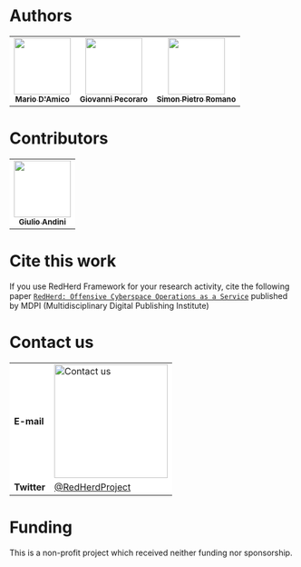 # Authors

<table align="center">

<tr>
<td align="center" style="border: 0px !important; background-color: white;">
<a href="https://github.com/b4gh33r4">
<img src="https://avatars.githubusercontent.com/u/87416466?v=4?s=100" width="100px;" alt=""/><br />
<sub><b>Mario D'Amico</b></sub>
</a>
</td>
	
<td align="center" style="border: 0px !important; background-color: white;">
<a href="https://github.com/Peco602">
<img src="https://avatars.githubusercontent.com/u/13527424?v=4?s=100" width="100px;" alt=""/><br />
<sub><b>Giovanni Pecoraro</b></sub>
</a>
</td>	

<td align="center" style="border: 0px !important; background-color: white;">
<a href="https://github.com/spromano">
<img src="https://avatars1.githubusercontent.com/u/4959718?v=4?s=100" width="100px;" alt=""/><br />
<sub><b>Simon Pietro Romano</b></sub>
</a>
</td>
</tr>
</table>


# Contributors

<table align="center">
<tr>
<td align="center" style="border: 0px !important; background-color: white;">
<a href="https://github.com/TreCani-96">
<img src="https://avatars.githubusercontent.com/u/58191008?v=4?s=100" width="100px;" alt=""/><br />
<sub><b>Giulio Andini</b></sub>
</a>
</td>
</tr>
</table>


# Cite this work

If you use RedHerd Framework for your research activity, cite the following paper [`RedHerd: Offensive Cyberspace Operations as a Service`](https://www.mdpi.com/2624-6120/2/4/38) published by MDPI (Multidisciplinary Digital Publishing Institute) 


# Contact us

<table>
<tr>
<td style="border: 0px !important; background-color: white;">
<b>E-mail</b>
</td>
<td style="border: 0px !important; background-color: white;">
<img src="contactus.png" width="200px" alt="Contact us">
</td>
</tr>
<tr>
<td style="border: 0px !important; background-color: white;">
<b>Twitter</b>
</td>
<td style="border: 0px !important; background-color: white;">
<a href="https://www.twitter.com/RedHerdProject">@RedHerdProject</a>
</td>
</tr>
</table>

# Funding

This is a non-profit project which received neither funding nor sponsorship.

